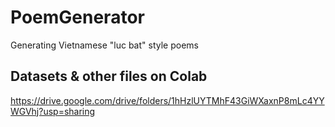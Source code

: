 # PoemGenerator
Generating Vietnamese "luc bat" style poems

## Datasets & other files on Colab
https://drive.google.com/drive/folders/1hHzlUYTMhF43GiWXaxnP8mLc4YYWGVhj?usp=sharing
